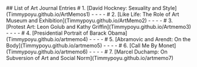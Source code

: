 <head>
   <link rel="shortcut icon" type="image/x-icon" href="download.jpeg">
  </head>
## List of Art Journal Entries
# 1. [David Hockney: Sexuality and Style](Timmypoyu.github.io/ArtMemos1)
- - - -
# 2. [Like Life: The Role of Art Museum and Exhibition](Timmypoyu.github.io/ArtMemo2)
- - - -
# 3. [Protest Art: Leon Golub and Kathy Griffin](Timmypoyu.github.io/Artmemo3)
- - - - 
# 4. [Presidential Portrait of Barack Obama](Timmypoyu.github.io/artmemo4)
- - - - 
# 5. [Abramovic and Arendt: On the Body](Timmypoyu.github.io/artmemo5)
- - - - 
# 6. [Call Me By Monet](Timmypoyu.github.io/artmemo6)
- - - - 
# 7. [Marcel Duchamp: On Subversion of Art and Social Norm](Timmypoyu.github.io/artmemo7)

